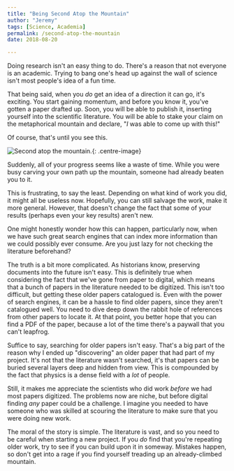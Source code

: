 ```yaml
---
title: "Being Second Atop the Mountain"
author: "Jeremy"
tags: [Science, Academia]
permalink: /second-atop-the-mountain
date: 2018-08-20

---
```


Doing research isn't an easy thing to do. There's a reason that not everyone is an academic. Trying to bang one's head up against the wall of science isn't most people's idea of a fun time.

That being said, when you *do* get an idea of a direction it can go, it's exciting. You start gaining momentum, and before you know it, you've gotten a paper drafted up. Soon, you will be able to publish it, inserting yourself into the scientific literature. You will be able to stake your claim on the metaphorical mountain and declare, "*I* was able to come up with this!"

Of course, that's until you see this.

![Second atop the mountain.](https://res.cloudinary.com/dh3hm8pb7/image/upload/c_scale,q_auto:best,w_600/v1532817396/UpTheMountain.png){: .centre-image}

Suddenly, all of your progress seems like a waste of time. While you were busy carving your own path up the mountain, someone had already beaten you to it.

This is frustrating, to say the least. Depending on what kind of work you did, it might all be useless now. Hopefully, you can still salvage the work, make it more general. However, that doesn't change the fact that some of your results (perhaps even your key results) aren't new.

One might honestly wonder how this can happen, particularly now, when we have such great search engines that can index more information than we could possibly ever consume. Are you just lazy for not checking the literature beforehand?

The truth is a bit more complicated. As historians know, preserving documents into the future isn't easy. This is definitely true when considering the fact that we've gone from paper to digital, which means that a bunch of papers in the literature needed to be digitized. This isn't too difficult, but getting these older papers catalogued is. Even with the power of search engines, it can be a hassle to find older papers, since they aren't catalogued well. You need to dive deep down the rabbit hole of references from other papers to locate it. At that point, you better hope that you can find a PDF of the paper, because a lot of the time there's a paywall that you can't leapfrog.

Suffice to say, searching for older papers isn't easy. That's a big part of the reason why I ended up "discovering" an older paper that had part of my project. It's not that the literature wasn't searched, it's that papers can be buried several layers deep and hidden from view. This is compounded by the fact that physics is a dense field with a *lot* of people.

Still, it makes me appreciate the scientists who did work *before* we had most papers digitized. The problems now are niche, but before digital finding *any* paper could be a challenge. I imagine you needed to have someone who was skilled at scouring the literature to make sure that you were doing new work.

The moral of the story is simple. The literature is vast, and so you need to be careful when starting a new project. If you *do* find that you're repeating older work, try to see if you can build upon it in someway. Mistakes happen, so don't get into a rage if you find yourself treading up an already-climbed mountain.
